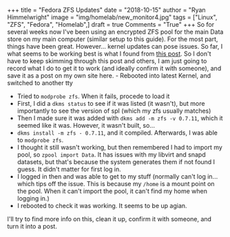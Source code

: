 +++
title  = "Fedora ZFS Updates"
date   = "2018-10-15"
author = "Ryan Himmelwright"
image  = "img/homelab/new_monitor4.jpg"
tags   = ["Linux", "ZFS", "Fedora", "Homelab",]
draft  = true
Comments = "True"
+++
                                                                                                                                                                                                                                                                                                So for several weeks now I've been using an encrypted ZFS pool for the main Data store on my main computer (similar setup to this guide). For the most part, things have been great. However... kernel updates can pose issues. So far, I what seems to be working best is what I found from [this post](https://github.com/zfsonlinux/zfs/issues/6902). So I don't have to keep skimming through this post and others, I am just going to record what I do to get it to work (and ideally confirm it with someone), and save it as a post on my own site here.
                                                                                                                                                                                                                                                                                                    - Rebooted into latest Kernel, and switched to another tty
- Tried to `modprobe zfs`. When it fails, procede to load it
- First, I did a `dkms status` to see if it was listed (it wasn't), but more importantly to see the version of spl (which my zfs usually matches)
- Then I made sure it was added with `dkms add -m zfs -v 0.7.11`, which it seemed like it was. However, it wasn't built, so...
- `dkms install -m zfs - 0.7.11`, and it compiled. Afterwards, I was able to `modprobe zfs`.
- I thought it still wasn't working, but then remembered I had to import my pool, so `zpool import Data`. It has issues with my libvirt and snapd datasets, but that's because the system generates them if not found I guess. It didn't matter for first log in.
- I logged in then and was able to get to my stuff (normally can't log in... which tips off the issue. This is because my `/home` is a mount point on the pool. When it can't import the pool, it can't find my home when logging in.)
- I rebooted to check it was working. It seems to be up agian.


I'll try to find more info on this, clean it up, confirm it with someone, and turn it into a post.
